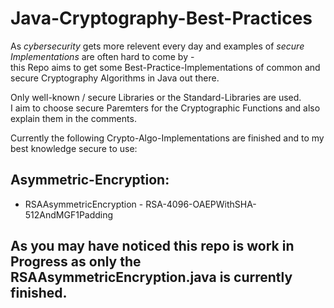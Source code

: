 # Java-Cryptography-Best-Practices

As *cybersecurity* gets more relevent every day and examples of *secure Implementations* are often hard to come by -  
this Repo aims to get some Best-Practice-Implementations of common and secure Cryptography Algorithms in Java out there.

Only well-known / secure Libraries or the Standard-Libraries are used.  
I aim to choose secure Paremters for the Cryptographic Functions and also explain them in the comments.

Currently the following Crypto-Algo-Implementations are finished and to my best knowledge secure to use:

## Asymmetric-Encryption:
* RSAAsymmetricEncryption - RSA-4096-OAEPWithSHA-512AndMGF1Padding

## As you may have noticed this repo is work in Progress as only the RSAAsymmetricEncryption.java is currently finished.
